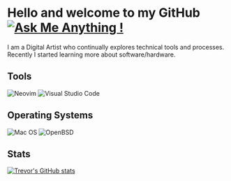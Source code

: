 # Hello and welcome to my GitHub [![Ask Me Anything !](https://img.shields.io/badge/Ask%20me-anything-1abc9c.svg)](https://GitHub.com/Naereen/ama)

I am a Digital Artist who continually explores technical tools and processes. Recently I started learning more about software/hardware. 

## Tools

![Neovim](https://img.shields.io/badge/NeoVim-%2357A143.svg?&style=for-the-badge&logo=neovim&logoColor=white)
![Visual Studio Code](https://img.shields.io/badge/Visual%20Studio%20Code-0078d7.svg?style=for-the-badge&logo=visual-studio-code&logoColor=white)

## Operating Systems

![Mac OS](https://img.shields.io/badge/mac%20os-000000?style=for-the-badge&logo=macos&logoColor=F0F0F0)
![OpenBSD](https://img.shields.io/badge/-OpenBSD-%23FCC771?style=for-the-badge&logo=openbsd&logoColor=black)

## Stats

[![Trevor's GitHub stats](https://github-readme-stats.vercel.app/api?username=TrevorSmale)](https://github.com/anuraghazra/github-readme-stats)





